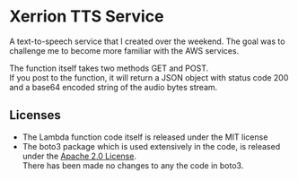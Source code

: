 # Xerrion TTS Service
A text-to-speech service that I created over the weekend.
The goal was to challenge me to become more familiar with the AWS services.

The function itself takes two methods GET and POST.  
If you post to the function, it will return a JSON object with status code 200 and a base64 encoded string of the audio bytes stream.


## Licenses

- The Lambda function code itself is released under the MIT license
- The boto3 package which is used extensively in the code, is released under the [Apache 2.0 License](https://aws.amazon.com/apache-2-0/). <br/>There has been made no changes to any the code in boto3.
